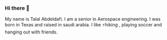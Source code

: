 ### Hi there 👋
My name is Talal Abdeldafi. I am a senior in Aerospace engineering. I was born in Texas and raised in saudi arabia. I like ⚡hiking , playing soccer and hanging out with friends.



<!--
**TilalISU/TilalISU** is a ✨ _special_ ✨ repository because its `README.md` (this file) appears on your GitHub profile.

Here are some ideas to get you started:

- 🔭 I’m currently working on ...
- 🌱 I’m currently learning ...
- 👯 I’m looking to collaborate on ...
- 🤔 I’m looking for help with ...
- 💬 Ask me about ...
- 📫 How to reach me: ...
- 😄 Pronouns: ...
- ⚡ Fun fact: ...
-->
